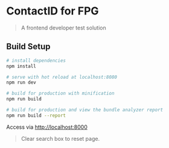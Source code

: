 # ContactID for FPG

> A frontend developer test solution

## Build Setup

``` bash
# install dependencies
npm install

# serve with hot reload at localhost:8080
npm run dev

# build for production with minification
npm run build

# build for production and view the bundle analyzer report
npm run build --report
```

Access via [http://localhost:8000](http://localhost:8000)

> Clear search box to reset page.
